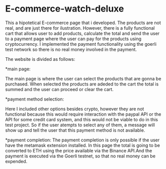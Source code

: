 # E-commerce-watch-deluxe
This a hipotetical E-commerce page that i developed. The products are not real, and are just there for ilustration.
However, there is a fully functional cart that allows user to add products, calculate the total and send the user to a payment page where the user can pay for the products using cryptocurrency.
I implemented the payment functionality using the goerli test network so there is no real money involved in the payment.


The website is divided as follows:

*main page:

The main page is where the user can select the products that are gonna be purchased. When selected the products are adeded to the cart the total is summed and the user can proceed or clear the cart.

*payment method selection:

Here I included other options besides crypto, however they are not functional because this would require interaction with the paypal API or the API for some credit card system, and this would not be viable to do in this test project.
So if the user atempts to select any of them, a message will show up and tell the user that this payment method is not available.

*payment completion:
The payment completion is only possible if the user have the metamask extension installed. In this page the total is going to be converted to ETH using the price available via the Binance API.And the payment is executed via the Goerli testnet, so that no real money can be expended.

